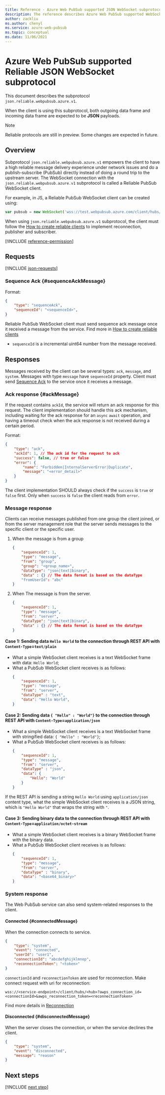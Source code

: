 ```yaml
---
title: Reference - Azure Web PubSub supported JSON WebSocket subprotocol `json.reliable.webpubsub.azure.v1`
description: The reference describes Azure Web PubSub supported WebSocket subprotocol `json.reliable.webpubsub.azure.v1`
author: zackliu
ms.author: chenyl
ms.service: azure-web-pubsub
ms.topic: conceptual 
ms.date: 11/06/2021
---
```


#  Azure Web PubSub supported Reliable JSON WebSocket subprotocol
     
This document describes the subprotocol `json.reliable.webpubsub.azure.v1`.

When the client is using this subprotocol, both outgoing data frame and incoming data frame are expected to be **JSON** payloads.

> [!NOTE]
> Reliable protocols are still in preview. Some changes are expected in future.

## Overview

Subprotocol `json.reliable.webpubsub.azure.v1` empowers the client to have a high reliable message delivery experience under network issues and do a publish-subscribe (PubSub) directly instead of doing a round trip to the upstream server. The WebSocket connection with the `json.reliable.webpubsub.azure.v1` subprotocol is called a Reliable PubSub WebSocket client.

For example, in JS, a Reliable PubSub WebSocket client can be created using:
```js
var pubsub = new WebSocket('wss://test.webpubsub.azure.com/client/hubs/hub1', 'json.reliable.webpubsub.azure.v1');
```

When using `json.reliable.webpubsub.azure.v1` subprotocol, the client must follow the [How to create reliable clients](./howto-develop-reliable-clients.md) to implement reconnection, publisher and subscriber.

[!INCLUDE [reference-permission](includes/reference-permission.md)]

## Requests

[!INCLUDE [json-requests](includes/reference-json-requests.md)]

### Sequence Ack {#sequenceAckMessage}

Format:

```json
{
    "type": "sequenceAck",
    "sequenceId": "<sequenceId>",
}
```

Reliable PubSub WebSocket client must send sequence ack message once it received a message from the service. Find more in [How to create reliable clients](./howto-develop-reliable-clients.md#subscriber)
 
* `sequenceId` is a incremental uint64 number from the message received.

## Responses

Messages received by the client can be several types: `ack`, `message`, and `system`. Messages with type `message` have `sequenceId` property. Client must send [Sequence Ack](#sequence-ack) to the service once it receives a message.

### Ack response {#ackMessage}

If the request contains `ackId`, the service will return an ack response for this request. The client implementation should handle this ack mechanism, including waiting for the ack response for an `async` `await` operation, and having a timeout check when the ack response is not received during a certain period.

Format:
```json
{
    "type": "ack",
    "ackId": 1, // The ack id for the request to ack
    "success": false, // true or false
    "error": {
        "name": "Forbidden|InternalServerError|Duplicate",
        "message": "<error_detail>"
    }
}
```

The client implementation SHOULD always check if the `success` is `true` or `false` first. Only when `success` is `false` the client reads from `error`.

### Message response

Clients can receive messages published from one group the client joined, or from the server management role that the server sends messages to the specific client or the specific user.

1. When the message is from a group

    ```json
    {
        "sequenceId": 1,
        "type": "message",
        "from": "group",
        "group": "<group_name>",
        "dataType": "json|text|binary",
        "data" : {} // The data format is based on the dataType
        "fromUserId": "abc"
    }
    ```

1. When The message is from the server.

    ```json
    {
        "sequenceId": 1,
        "type": "message",
        "from": "server",
        "dataType": "json|text|binary",
        "data" : {} // The data format is based on the dataType
    }
    ```

#### Case 1: Sending data `Hello World` to the connection through REST API with `Content-Type`=`text/plain` 
* What a simple WebSocket client receives is a text WebSocket frame with data: `Hello World`;
* What a PubSub WebSocket client receives is as follows:
    ```json
    {
        "sequenceId": 1,
        "type": "message",
        "from": "server",
        "dataType" : "text",
        "data": "Hello World", 
    }
    ```

#### Case 2: Sending data `{ "Hello" : "World"}` to the connection through REST API with `Content-Type`=`application/json`
* What a simple WebSocket client receives is a text WebSocket frame with stringified data: `{ "Hello" : "World"}`;
* What a PubSub WebSocket client receives is as follows:
    ```json
    {
        "sequenceId": 1,
        "type": "message",
        "from": "server",
        "dataType" : "json",
        "data": {
            "Hello": "World"
        }
    }
    ```

If the REST API is sending a string `Hello World` using `application/json` content type, what the simple WebSocket client receives is a JSON string, which is `"Hello World"` that wraps the string with `"`.

#### Case 3: Sending binary data to the connection through REST API with `Content-Type`=`application/octet-stream`
* What a simple WebSocket client receives is a binary WebSocket frame with the binary data.
* What a PubSub WebSocket client receives is as follows:
    ```json
    {
        "sequenceId": 1,
        "type": "message",
        "from": "server",
        "dataType" : "binary",
        "data": "<base64_binary>"
    }
    ```

### System response

The Web PubSub service can also send system-related responses to the client. 

#### Connected {#connectedMessage}

When the connection connects to service.

```json
{
    "type": "system",
    "event": "connected",
    "userId": "user1",
    "connectionId": "abcdefghijklmnop",
    "reconnectionToken": "<token>"
}
```

`connectionId` and `reconnectionToken` are used for reconnection. Make connect request with uri for reconnection:

```
wss://<service-endpoint>/client/hubs/<hub>?awps_connection_id=<connectionId>&awps_reconnection_token=<reconnectionToken>
```

Find more details in [Reconnection](./howto-develop-reliable-clients.md#reconnection)

#### Disconnected {#disconnectedMessage}

When the server closes the connection, or when the service declines the client.

```json
{
    "type": "system",
    "event": "disconnected",
    "message": "reason"
}
```

## Next steps

[!INCLUDE [next step](includes/include-next-step.md)]
